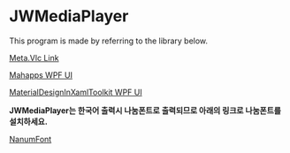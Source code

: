 # JWMediaPlayer

This program is made by referring to the library below.


[Meta.Vlc Link](https://github.com/higankanshi/Meta.Vlc)


[Mahapps WPF UI](https://github.com/MahApps/MahApps.Metro)


[MaterialDesignInXamlToolkit WPF UI](https://github.com/ButchersBoy/MaterialDesignInXamlToolkit)


**JWMediaPlayer는 한국어 출력시 나눔폰트로 출력되므로 아래의 링크로 나눔폰트를 설치하세요.**


[NanumFont](http://cc.naver.com/cc?a=man.twn&r=&i=&bw=1205&px=374&py=880&sx=374&sy=880&m=1&nsc=hangeul.campaign2013&u=http%3A%2F%2Fappdown.naver.com%2Fnaver%2Ffont%2FNanumFont%2Fsetup%2FNanumFontSetup_TTF_ALL_hangeulcamp.exe)
